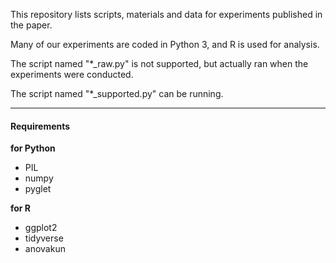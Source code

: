 This repository lists scripts, materials and data for experiments published in the paper.

Many of our experiments are coded in Python 3, and R is used for analysis.

The script named "*_raw.py" is not supported, but actually ran when the experiments were conducted.

The script named "*_supported.py" can be running.

---
#### Requirements
<b> for Python</b>
<ul>
<li>PIL</li>
<li>numpy</li>
<li>pyglet</li>
</ul>

<b>for R</b>
<ul>
<li>ggplot2</li>
<li>tidyverse</li>
<li>anovakun</li>
</ul>